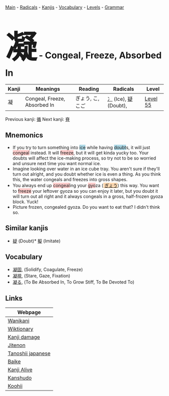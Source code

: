<style> bigfont {font-size: 100px}</style>
[Main](../index.md) -
[Radicals](../radicals.md) -
[Kanjis](../kanjis.md) -
[Vocabulary](../vocabulary.md) -
[Levels](../levels.md) -
[Grammar](../grammar.md)
# <bigfont> 凝</bigfont> - Congeal, Freeze, Absorbed In 

| Kanji | Meanings | Reading | Radicals | Level |
| --- | --- | --- | --- | --- |
| 凝 | Congeal, Freeze, Absorbed In | ぎょう, こ, こご | [冫](../radicals/冫.md) (Ice), [疑](../radicals/疑.md) (Doubt),  | [Level 55](../levels/wk_level55.md) |

Previous kanji: [循](循.md) Next kanji: [脊](脊.md) 

## Mnemonics
 * If you try to turn something into <span style="background-color:#ADD8E6"> ice</span> while having <span style="background-color:#ADD8E6"> doubt</span>s, it will just <span style="background-color:#ffcccb"> congeal</span> instead. It will <span style="background-color:#ffcccb"> freeze</span>, but it will get kinda yucky too. Your doubts will affect the ice-making process, so try not to be so worried and unsure next time you want normal ice.
* Imagine looking over water in an ice cube tray. You aren't sure if they'll turn out alright, and you doubt whether ice is even a thing. As you think this, the water congeals and freezes into gross shapes.
* You always end up <span style="background-color:#ffcccb"> congeal</span>ing your <span style="background-color:#ffcccb"> gyo</span>za (<span style="background-color:#fed8b1"> [ぎょう](https://jisho.org/search/ぎょう)</span>) this way. You want to <span style="background-color:#ffcccb"> freeze</span> your leftover gyoza so you can enjoy it later, but you doubt it will turn out all right and it always congeals in a gross, half-frozen gyoza block. Yuck!
* Picture frozen, congealed gyoza. Do you want to eat that? I didn't think so.


## Similar kanjis
 * [疑](疑.md) (Doubt)* [擬](擬.md) (Imitate)


## Vocabulary
 * [凝固](../vocabulary/凝.md), (Solidify, Coagulate, Freeze)
* [凝視](../vocabulary/凝.md), (Stare, Gaze, Fixation)
* [凝る](../vocabulary/凝.md), (To Be Absorbed In, To Grow Stiff, To Be Devoted To)



## Links 

| Webpage |
| --- |
| [Wanikani          ](https://www.wanikani.com/kanji/凝) |
| [Wiktionary        ](https://en.wiktionary.org/wiki/凝) |
| [Kanji damage      ](http://www.kanjidamage.com/kanji/search?utf8=✓&q=凝) |
| [Jitenon           ](https://jitenon.com/kanji/凝) |
| [Tanoshii japanese ](https://www.tanoshiijapanese.com/dictionary/kanji.cfm?k=凝) |
| [Baike             ](https://baike.baidu.com/item/凝) |
| [Kanji Alive       ](https://app.kanjialive.com/凝) |
| [Kanshudo          ](https://www.kanshudo.com/searchmn?q=凝) |
| [Koohii            ](https://kanji.koohii.com/study/kanji/凝) |
